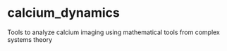 # calcium_dynamics
Tools to analyze calcium imaging using mathematical tools from complex systems theory 
